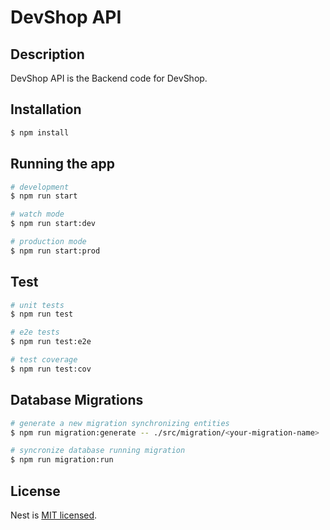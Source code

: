 # DevShop API

## Description

DevShop API is the Backend code for DevShop.

## Installation

```bash
$ npm install
```

## Running the app

```bash
# development
$ npm run start

# watch mode
$ npm run start:dev

# production mode
$ npm run start:prod
```

## Test

```bash
# unit tests
$ npm run test

# e2e tests
$ npm run test:e2e

# test coverage
$ npm run test:cov
```

## Database Migrations

```bash
# generate a new migration synchronizing entities
$ npm run migration:generate -- ./src/migration/<your-migration-name>

# syncronize database running migration
$ npm run migration:run
```

## License

Nest is [MIT licensed](LICENSE).
